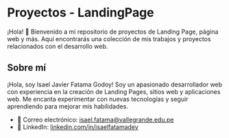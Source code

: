 # Proyectos - LandingPage

¡Hola! 👋 Bienvenido a mi repositorio de proyectos de Landing Page, página web y más. Aquí encontrarás una colección de mis trabajos y proyectos relacionados con el desarrollo web.

## Sobre mí

¡Hola, soy Isael Javier Fatama Godoy! Soy un apasionado desarrollador web con experiencia en la creación de Landing Pages, sitios web y aplicaciones web. Me encanta experimentar con nuevas tecnologías y seguir aprendiendo para mejorar mis habilidades.

- 📧 Correo electrónico: isael.fatama@vallegrande.edu.pe
- 📱 LinkedIn: [linkedin.com/in/isaelfatamadev](https://www.linkedin.com/in/isael-fatama-655615274/)

